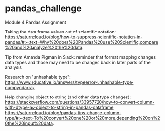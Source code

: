 # pandas_challenge
Module 4 Pandas Assignment

Taking the data frame values out of scientific notation: https://saturncloud.io/blog/how-to-suppress-scientific-notation-in-pandas/#:~:text=Why%20does%20Pandas%20use%20Scientific,compare%20and%20analyze%20the%20data.

Tip from Amanda Pigman in Slack: reminder that format mapping changes data types and those may need to be changed back in later parts of the analysis

Research on "unhashable type": https://www.educative.io/answers/typeerror-unhashable-type-numpyndarray


Help changing object to string (and other data type changes): 
https://stackoverflow.com/questions/33957720/how-to-convert-column-with-dtype-as-object-to-string-in-pandas-dataframe
https://saturncloud.io/blog/pandas-tips-change-column-type/#:~:text=To%20convert%20one%20or%20more,depending%20on%20the%20input%20data.
